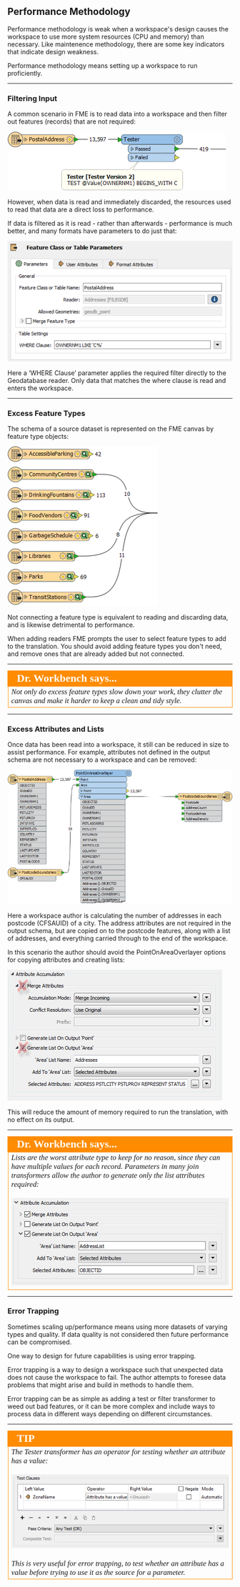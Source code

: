## Performance Methodology ##

Performance methodology is weak when a workspace's design causes the workspace to use more system resources (CPU and memory) than necessary. Like maintenence methodology, there are some key indicators that indicate design weakness.

Performance methodology means setting up a workspace to run proficiently.


---

### Filtering Input ###

A common scenario in FME is to read data into a workspace and then filter out features (records) that are not required:

![](./Images/Img5.039.DataFilterTester.png) 

However, when data is read and immediately discarded, the resources used to read that data are a direct loss to performance. 

If data is filtered as it is read - rather than afterwards - performance is much better, and many formats have parameters to do just that: 

![](./Images/Img5.040.DataFilterSQLWhere.png)

Here a ‘WHERE Clause’ parameter applies the required filter directly to the Geodatabase reader. Only data that matches the where clause is read and enters the workspace. 

---

### Excess Feature Types ###

The schema of a source dataset is represented on the FME canvas by feature type objects:

![](./Images/Img5.041.ExcessFeatureTypes.png)

Not connecting a feature type is equivalent to reading and discarding data, and is likewise detrimental to performance. 

When adding readers FME prompts the user to select feature types to add to the translation. You should avoid adding feature types you don't need, and remove ones that are already added but not connected. 

---

<!--Person X Says Section-->

<table style="border-spacing: 0px">
<tr>
<td style="vertical-align:middle;background-color:darkorange;border: 2px solid darkorange">
<i class="fa fa-quote-left fa-lg fa-pull-left fa-fw" style="color:white;padding-right: 12px;vertical-align:text-top"></i>
<span style="color:white;font-size:x-large;font-weight: bold;font-family:serif">Dr. Workbench says...</span>
</td>
</tr>

<tr>
<td style="border: 1px solid darkorange">
<span style="font-family:serif; font-style:italic; font-size:larger">
Not only do excess feature types slow down your work, they clutter the canvas and make it harder to keep a clean and tidy style.
</span>
</td>
</tr>
</table>

---

### Excess Attributes and Lists ###

Once data has been read into a workspace, it still can be reduced in size to assist performance. For example, attributes not defined in the output schema are not necessary to a workspace and can be removed:

![](./Images/Img5.042.ExcessAttrs.png)

Here a workspace author is calculating the number of addresses in each postcode (CFSAUID) of a city. The address attributes are not required in the output schema, but are copied on to the postcode features, along with a list of addresses, and everything carried through to the end of the workspace.

In this scenario the author should avoid the PointOnAreaOverlayer options for copying attributes and creating lists:

![](./Images/Img5.043.RemoveExcessAttrs.png)

This will reduce the amount of memory required to run the translation, with no effect on its output.

---

<!--Person X Says Section-->

<table style="border-spacing: 0px">
<tr>
<td style="vertical-align:middle;background-color:darkorange;border: 2px solid darkorange">
<i class="fa fa-quote-left fa-lg fa-pull-left fa-fw" style="color:white;padding-right: 12px;vertical-align:text-top"></i>
<span style="color:white;font-size:x-large;font-weight: bold;font-family:serif">Dr. Workbench says...</span>
</td>
</tr>

<tr>
<td style="border: 1px solid darkorange">
<span style="font-family:serif; font-style:italic; font-size:larger">
Lists are the worst attribute type to keep for no reason, since they can have multiple values for each record. Parameters in many join transformers allow the author to generate only the list attributes required:
<br><br><img src="./Images/Img5.044.MinimalListCreation.png">
</span>
</td>
</tr>
</table>

---

### Error Trapping ###

Sometimes scaling up/performance means using more datasets of varying types and quality. If data quality is not considered then future performance can be compromised.

One way to design for future capabilities is using error trapping.

Error trapping is a way to design a workspace such that unexpected data does not cause the workspace to fail. The author attempts to foresee data problems that might arise and build in methods to handle them.

Error trapping can be as simple as adding a test or filter transformer to weed out bad features, or it can be more complex and include ways to process data in different ways depending on different circumstances.

---

<!--Tip Section--> 

<table style="border-spacing: 0px">
<tr>
<td style="vertical-align:middle;background-color:darkorange;border: 2px solid darkorange">
<i class="fa fa-info-circle fa-lg fa-pull-left fa-fw" style="color:white;padding-right: 12px;vertical-align:text-top"></i>
<span style="color:white;font-size:x-large;font-weight: bold;font-family:serif">TIP</span>
</td>
</tr>

<tr>
<td style="border: 1px solid darkorange">
<span style="font-family:serif; font-style:italic; font-size:larger">
The Tester transformer has an operator for testing whether an attribute has a value:
<br><br><img src="./Images/Img5.045.TesterHasValueParameter.png">
<br><br>This is very useful for error trapping, to test whether an attribute has a value before trying to use it as the source for a parameter.

</span>
</td>
</tr>
</table>
